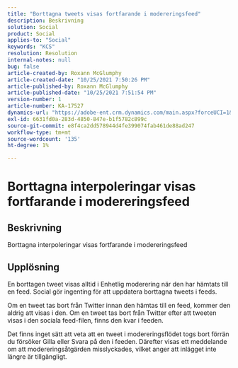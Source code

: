 ```yaml
---
title: "Borttagna tweets visas fortfarande i modereringsfeed"
description: Beskrivning
solution: Social
product: Social
applies-to: "Social"
keywords: "KCS"
resolution: Resolution
internal-notes: null
bug: false
article-created-by: Roxann McGlumphy
article-created-date: "10/25/2021 7:50:26 PM"
article-published-by: Roxann McGlumphy
article-published-date: "10/25/2021 7:51:54 PM"
version-number: 1
article-number: KA-17527
dynamics-url: "https://adobe-ent.crm.dynamics.com/main.aspx?forceUCI=1&pagetype=entityrecord&etn=knowledgearticle&id=4d279fc8-cc35-ec11-b6e6-000d3a3485ea"
exl-id: 6631fd0a-283d-4850-847e-b1f5782c899c
source-git-commit: e8f4ca2dd578944d4fe399074fab461de88ad247
workflow-type: tm+mt
source-wordcount: '135'
ht-degree: 1%

---
```


# Borttagna interpoleringar visas fortfarande i modereringsfeed

## Beskrivning

Borttagna interpoleringar visas fortfarande i modereringsfeed

## Upplösning


En borttagen tweet visas alltid i Enhetlig moderering när den har hämtats till en feed. Social gör ingenting för att uppdatera borttagna tweets i feeds.

Om en tweet tas bort från Twitter innan den hämtas till en feed, kommer den aldrig att visas i den. Om en tweet tas bort från Twitter efter att tweeten visas i den sociala feed-filen, finns den kvar i feeden.

Det finns inget sätt att veta att en tweet i modereringsflödet togs bort förrän du försöker Gilla eller Svara på den i feeden. Därefter visas ett meddelande om att modereringsåtgärden misslyckades, vilket anger att inlägget inte längre är tillgängligt.
